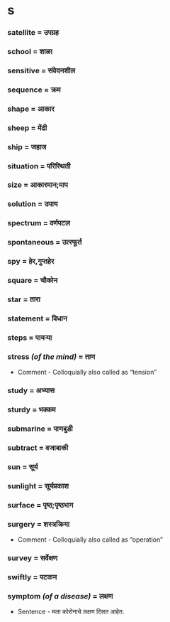 # s

### satellite = उपग्रह

### school = शाळा

### sensitive = संवेदनशील

### sequence = क्रम

### shape = आकार

### sheep = मेंढी

### ship = जहाज

### situation = परिस्थिती

### size = आकारमान;माप

### solution = उपाय

### spectrum = वर्णपटल

### spontaneous = उत्स्फूर्त

### spy = हेर,गुप्तहेर

### square = चौकोन

### star = तारा

### statement = विधान

### steps = पायर्‍या

### stress *(of the mind)* = ताण

- Comment - Colloquially also called as “tension”

### study = अभ्यास

### sturdy = भक्कम

### submarine = पाणबुडी

### subtract = वजाबाकी

### sun = सूर्य

### sunlight = सूर्यप्रकाश

### surface = पृष्ठ;पृष्ठभाग

### surgery = शस्त्रक्रिया

- Comment - Colloquially also called as “operation”

### survey = सर्वेक्षण

### swiftly = पटकन

### symptom *(of a disease)* = लक्षण

- Sentence - मला कोरोनाचे लक्षण दिसत आहेत.

